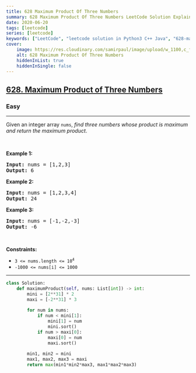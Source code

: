 ```yaml
---
title: 628 Maximum Product Of Three Numbers
summary: 628 Maximum Product Of Three Numbers LeetCode Solution Explained
date: 2020-06-20
tags: [leetcode]
series: [leetcode]
keywords: ["LeetCode", "leetcode solution in Python3 C++ Java", "628-maximum-product-of-three-numbers LeetCode Solution Explained"]
cover:
    image: https://res.cloudinary.com/samirpaul/image/upload/w_1100,c_fit,co_rgb:FFFFFF,l_text:Arial_75_bold:628 Maximum Product Of Three Numbers - Solution Explained/problem-solving.webp
    alt: 628 Maximum Product Of Three Numbers
    hiddenInList: true
    hiddenInSingle: false
---
```



<h2><a href="https://leetcode.com/problems/maximum-product-of-three-numbers/">628. Maximum Product of Three Numbers</a></h2><h3>Easy</h3><hr><div><p>Given an integer array <code>nums</code>, <em>find three numbers whose product is maximum and return the maximum product</em>.</p>

<p>&nbsp;</p>
<p><strong>Example 1:</strong></p>
<pre><strong>Input:</strong> nums = [1,2,3]
<strong>Output:</strong> 6
</pre><p><strong>Example 2:</strong></p>
<pre><strong>Input:</strong> nums = [1,2,3,4]
<strong>Output:</strong> 24
</pre><p><strong>Example 3:</strong></p>
<pre><strong>Input:</strong> nums = [-1,-2,-3]
<strong>Output:</strong> -6
</pre>
<p>&nbsp;</p>
<p><strong>Constraints:</strong></p>

<ul>
	<li><code>3 &lt;= nums.length &lt;=&nbsp;10<sup>4</sup></code></li>
	<li><code>-1000 &lt;= nums[i] &lt;= 1000</code></li>
</ul>
</div>

---




```python
class Solution:
    def maximumProduct(self, nums: List[int]) -> int:
        mini = [2**31] * 2
        maxi = [-2**31] * 3
        
        for num in nums:
            if num < mini[1]:
                mini[1] = num
                mini.sort()
            if num > maxi[0]:
                maxi[0] = num
                maxi.sort()
        
        min1, min2 = mini
        max1, max2, max3 = maxi
        return max(min1*min2*max3, max1*max2*max3)
```
